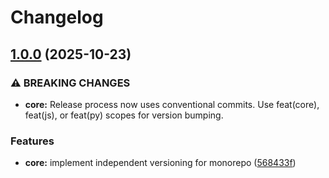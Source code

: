 # Changelog

## [1.0.0](https://github.com/maskdotdev/sombra/compare/sombra-v0.3.3...sombra-v1.0.0) (2025-10-23)


### ⚠ BREAKING CHANGES

* **core:** Release process now uses conventional commits. Use feat(core), feat(js), or feat(py) scopes for version bumping.

### Features

* **core:** implement independent versioning for monorepo ([568433f](https://github.com/maskdotdev/sombra/commit/568433f6cfbfd84609c9fa620ca8c91194cab570))
